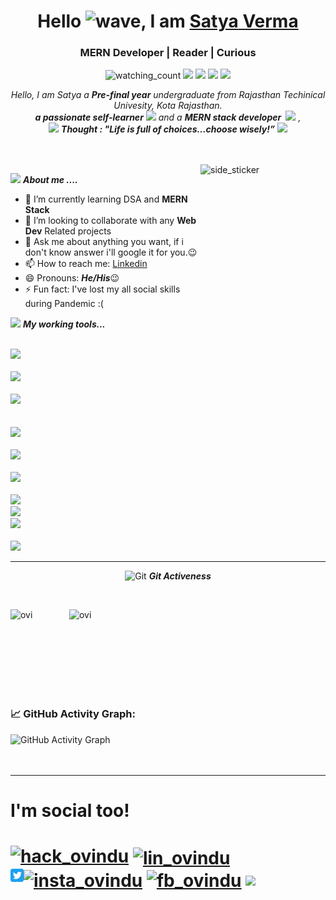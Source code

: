 
<!--
**devbysn/devbysn** is a ✨ _special_ ✨ repository because its `README.md` (this file) appears on your GitHub profile.

Here are some ideas to get you started:

- 🔭 I’m currently working on ...
- 🌱 I’m currently learning ...
- 👯 I’m looking to collaborate on ...
- 🤔 I’m looking for help with ...
- 💬 Ask me about ...
- 📫 How to reach me: ...
- 😄 Pronouns: ...
- ⚡ Fun fact: ...
-->

<h1 align="center">Hello  <img alt="wave" src="https://emojis.slackmojis.com/emojis/images/1588177020/8809/wave_hello.gif?1588177020" width="30">, I am <a href="https://devbysn.github.io/Profile//"> <b>Satya</b> Verma </a> </h1>

<h3 align="center">MERN Developer | Reader | Curious</h3>

<p align="center"> 
<img src="https://komarev.com/ghpvc/?username=devbysn&color=brightgreen" alt="watching_count" />
<img src="https://img.shields.io/badge/Age-21-blue" />
  <img src="https://img.shields.io/badge/Focus-MERN%20Dev-brightgreen" />
  <img src="https://img.shields.io/badge/Lives-India-success" />
  <img src="https://img.shields.io/badge/Languages-English%20%26%20Hindi-brightgreen" />
</p>


<p align="center">
  <em>
    Hello, I am Satya a <b>Pre-final year</b> undergraduate from Rajasthan Techinical Univesity, Kota Rajasthan. <br>
    <b>a passionate self-learner</b> <img src="https://github.com/TheDudeThatCode/TheDudeThatCode/blob/master/Assets/Developer.gif" width="30px"> and a <b>MERN stack developer </b>&nbsp;<img src="https://github.com/TheDudeThatCode/TheDudeThatCode/blob/master/Assets/Designer.gif" width="36px">&nbsp,
  </em> 
  <br>
  <img src="https://media.giphy.com/media/gH3LO09IOiZIqePwv9/giphy.gif" width="50" /> <b><i align="center">Thought : "Life is full of choices…choose wisely!”</i></b> <img src="https://media.giphy.com/media/qjqUcgIyRjsl2/giphy.gif" width="50" />
</p>
<br><br>
<img align="right" width=200px height=200px alt="side_sticker" src="https://media.giphy.com/media/TEnXkcsHrP4YedChhA/giphy.gif" />

<img src="https://media.giphy.com/media/iY8CRBdQXODJSCERIr/giphy.gif" width="30px">&nbsp;***About me ....***


- 🌱 I’m currently learning DSA and **MERN Stack**
- 👯 I’m looking to collaborate with any **Web Dev** Related projects
- 💬 Ask me about anything you want, if i don't know answer i'll google it for you.😉
- 📫 How to reach me: <a href="https://www.linkedin.com/in/satya-verma-2a9308162/" target="blank">Linkedin</a> 
- 😄 Pronouns: ***He/His***😉
- ⚡ Fun fact: I've lost my all social skills during Pandemic :( 

<img src="https://media.giphy.com/media/iY8CRBdQXODJSCERIr/giphy.gif" width="30px">&nbsp;***My working tools...***
<p align="left">
  
  <code> <img src="https://img.icons8.com/color/50/000000/c-programming.png"/> </code>
  <code> <img height="50" src="https://github.com/isocpp/logos/blob/master/cpp_logo.png"> </code>
  <code> <img height="50" src="https://www.vectorlogo.zone/logos/w3_html5/w3_html5-ar21.svg"> </code>  
  <code> <img height="50" src="https://www.vectorlogo.zone/logos/netlifyapp_watercss/netlifyapp_watercss-ar21.svg"> </code>
  <code> <img height="50" src="https://www.vectorlogo.zone/logos/javascript/javascript-ar21.svg"> </code>
  <code> <img height="50" src="https://www.vectorlogo.zone/logos/reactjs/reactjs-ar21.svg"> </code>
  <code> <img height="50" src="https://www.vectorlogo.zone/logos/nodejs/nodejs-ar21.svg"> </code>
  <code><img height="50" src="https://www.vectorlogo.zone/logos/git-scm/git-scm-ar21.svg"></code>
  <code> <img height="50" src="https://www.vectorlogo.zone/logos/python/python-ar21.svg"> </code>
  <code> <img height="50" src="https://www.vectorlogo.zone/logos/mysql/mysql-ar21.svg"> </code>
  <hr>
  
  <p align="center">
 <img src="https://media.giphy.com/media/W5eoZHPpUx9sapR0eu/giphy.gif" width="30px" alt="Git"/>&nbsp;<i><b>Git Activeness</b></i></p>
 
 <br> 

 
 
<p><img align="left" src="https://github-readme-stats.vercel.app/api/top-langs?username=devbysn&show_icons=true&locale=en&layout=compact&theme=chartreuse-dark" alt="ovi" /></p>
<p>&nbsp;<img align="right" src="https://github-readme-stats.vercel.app/api?username=devbysn&show_icons=true&locale=en&theme=chartreuse-dark" alt="ovi" width="410" /></p><br><br><br><br><br><br>


 
 <!--   GitHub stats graph -->
### 📈 GitHub Activity Graph:
 ![GitHub Activity Graph](https://activity-graph.herokuapp.com/graph?username=devbysn&theme=github)
 <br><br><br>
 <hr>
 
 
 
<p align="center">
  <h1>I'm social too!<h1>
<a href="https://www.hackerrank.com/devbysn?hr_r=1" target="blank"><img src="https://cdn.worldvectorlogo.com/logos/hackerrank.svg" alt="hack_ovindu" width="21px" /></a>
<a href="https://www.linkedin.com/in/satya-verma-2a9308162/" target="blank"><img align="center" src="https://image.flaticon.com/icons/png/128/174/174857.png" alt="lin_ovindu" width="21px" /></a>  
<a href="https://www.instagram.com/imsnverma/" target="blank"><img align="center" src="https://image.flaticon.com/icons/png/128/174/174855.png" alt="insta_ovindu" width="21px"/></a>
<a href="https://www.facebook.com/snverma/" target="blank"><img align="center" src="https://www.svgrepo.com/show/299425/facebook.svg" alt="fb_ovindu" width="21px" /></a>
 <a href = "snverma1409@gmail.com"><img align="center" src="https://seeklogo.com/images/G/gmail-new-2020-logo-32DBE11BB4-seeklogo.com.png" width="21px" /></a>
<a href="https://twitter.com/cs_vedant"><img align="left" alt="Vedant Jajoo Twitter" width="21px" src="https://raw.githubusercontent.com/edent/SuperTinyIcons/099dc12b59179d07d534069bc8551718f786d91a/images/svg/twitter.svg" /></a>
</p>
